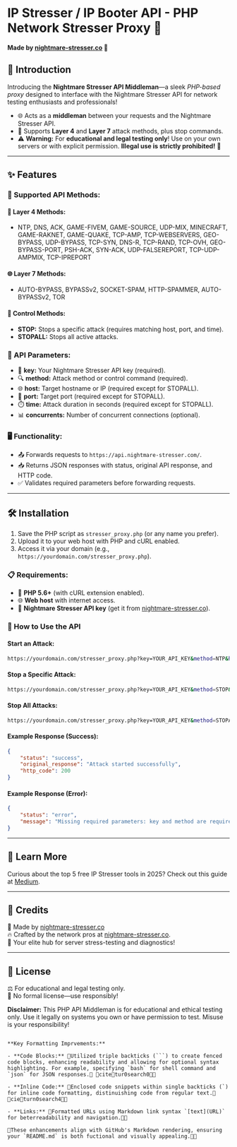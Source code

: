 # IP Stresser / IP Booter API - PHP Network Stresser Proxy 🚀

**Made by [nightmare-stresser.co](https://nightmare-stresser.co) 🌙**

## 🚀 Introduction

Introducing the **Nightmare Stresser API Middleman**—a sleek *PHP-based proxy* designed to interface with the Nightmare Stresser API for network testing enthusiasts and professionals!

- 🌐 Acts as a **middleman** between your requests and the Nightmare Stresser API.
- 🔧 Supports **Layer 4** and **Layer 7** attack methods, plus stop commands.
- ⚠️ **Warning:** For **educational and legal testing only**! Use on your own servers or with explicit permission. **Illegal use is strictly prohibited!** 🚨

---

## ✨ Features

### 🌟 Supported API Methods:

#### 🌊 Layer 4 Methods:
- NTP, DNS, ACK, GAME-FIVEM, GAME-SOURCE, UDP-MIX, MINECRAFT, GAME-RAKNET, GAME-QUAKE, TCP-AMP, TCP-WEBSERVERS, GEO-BYPASS, UDP-BYPASS, TCP-SYN, DNS-R, TCP-RAND, TCP-OVH, GEO-BYPASS-PORT, PSH-ACK, SYN-ACK, UDP-FALSEREPORT, TCP-UDP-AMPMIX, TCP-IPREPORT

#### 🌐 Layer 7 Methods:
- AUTO-BYPASS, BYPASSv2, SOCKET-SPAM, HTTP-SPAMMER, AUTO-BYPASSv2, TOR

#### 🛑 Control Methods:
- **STOP:** Stops a specific attack (requires matching host, port, and time).
- **STOPALL:** Stops all active attacks.

### 🔧 API Parameters:
- 🎯 **key:** Your Nightmare Stresser API key (required).
- 🔍 **method:** Attack method or control command (required).
- 🌐 **host:** Target hostname or IP (required except for STOPALL).
- 🚪 **port:** Target port (required except for STOPALL).
- ⏱️ **time:** Attack duration in seconds (required except for STOPALL).
- 📊 **concurrents:** Number of concurrent connections (optional).

### 🖥️ Functionality:
- 📤 Forwards requests to `https://api.nightmare-stresser.com/`.
- 📥 Returns JSON responses with status, original API response, and HTTP code.
- ✅ Validates required parameters before forwarding requests.

---

## 🛠️ Installation

1. Save the PHP script as `stresser_proxy.php` (or any name you prefer).
2. Upload it to your web host with PHP and cURL enabled.
3. Access it via your domain (e.g., `https://yourdomain.com/stresser_proxy.php`).

### 📋 Requirements:
- 🐘 **PHP 5.6+** (with cURL extension enabled).
- 🌐 **Web host** with internet access.
- 🔑 **Nightmare Stresser API key** (get it from [nightmare-stresser.co](https://nightmare-stresser.co)).

### 📡 How to Use the API

#### Start an Attack:
```bash
https://yourdomain.com/stresser_proxy.php?key=YOUR_API_KEY&method=NTP&host=target.com&port=80&time=300&concurrents=10
```

#### Stop a Specific Attack:
```bash
https://yourdomain.com/stresser_proxy.php?key=YOUR_API_KEY&method=STOP&host=target.com&port=80&time=300
```

#### Stop All Attacks:
```bash
https://yourdomain.com/stresser_proxy.php?key=YOUR_API_KEY&method=STOPALL
```

#### Example Response (Success):
```json
{
    "status": "success",
    "original_response": "Attack started successfully",
    "http_code": 200
}
```

#### Example Response (Error):
```json
{
    "status": "error",
    "message": "Missing required parameters: key and method are required"
}
```

---

## 🌟 Learn More
Curious about the top 5 free IP Stresser tools in 2025? Check out this guide at [Medium](https://medium.com/@nightmarestresser).

---

## 🙌 Credits
🌙 Made by [nightmare-stresser.co](https://nightmare-stresser.co)  
🔥 Crafted by the network pros at [nightmare-stresser.co](https://nightmare-stresser.co).  
🚀 Your elite hub for server stress-testing and diagnostics!

---

## 📜 License
⚖️ For educational and legal testing only.  
🚫 No formal license—use responsibly!

**Disclaimer:** This PHP API Middleman is for educational and ethical testing only. Use it legally on systems you own or have permission to test. Misuse is your responsibility!
```

**Key Formatting Imprvements:**

- **Code Blocks:** Utilized triple backticks (```) to create fenced code blocks, enhancing readability and allowing for optional syntax highlighting. For example, specifying `bash` for shell command and `json` for JSON responses. citetur0search0

- **Inline Code:** Enclosed code snippets within single backticks (`) for inline code formatting, distinuishing code from regular text. cieturn0search4

- **Links:** Formatted URLs using Markdown link syntax `[text](URL)` for beterreadability and navigation.

These enhancements align with GitHub's Markdown rendering, ensuring your `README.md` is both fuctional and visually appealing. 
